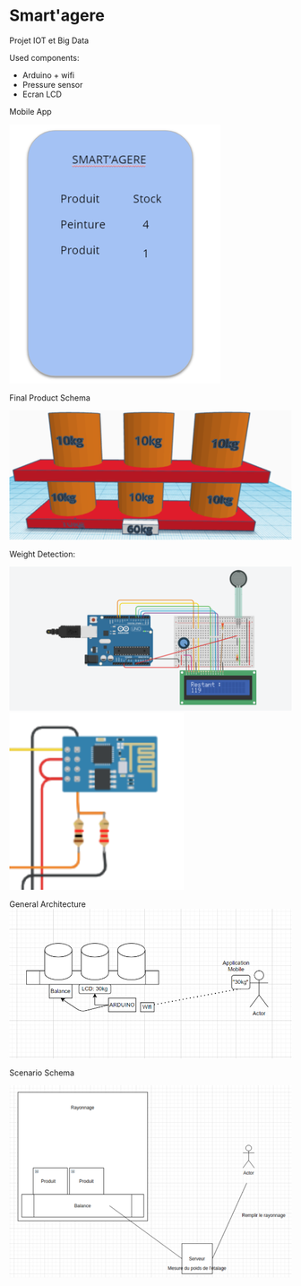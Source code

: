 # Smart'agere
Projet IOT et Big Data

Used components:

- Arduino + wifi
- Pressure sensor
- Ecran LCD

Mobile App

![alt text](https://github.com/cousincecile/iot/blob/main/app_mobile.PNG)

Final Product Schema

![alt text](https://github.com/cousincecile/iot/blob/main/schema_etagere.PNG)

Weight Detection:

![alt text](https://github.com/cousincecile/iot/blob/main/schema-detection-poids.PNG)
![alt text](https://github.com/cousincecile/iot/blob/main/carte%20wifi.PNG)


General Architecture
![alt text](https://github.com/cousincecile/iot/blob/main/schema_fonct.PNG)

Scenario Schema

![alt text](https://github.com/cousincecile/iot/blob/main/schema-senario.PNG)

